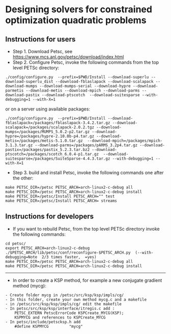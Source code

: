 # Designing solvers for constrained optimization quadratic problems


## Instructions for users
* Step 1.  Download Petsc, see https://www.mcs.anl.gov/petsc/download/index.html
* Step 2.  Configure Petsc, invoke the following commands from the top level PETSc directory: 
```
./config/configure.py  --prefix=$PWD/Install --download-superlu --download-superlu_dist --download-fblaslapack --download-scalapack --download-mumps --download-mumps-serial --download-hypre --download-parmetis --download-metis --download-mpich --download-parms --download-pastix --download-ptscotch  --download-suitesparse --with-debugging=1 --with-X=1
```
or on a server using available packages:
```
./config/configure.py  --prefix=$PWD/Install --download-fblaslapack=/packages/fblaslapack-3.4.2.tar.gz --download-scalapack=/packages/scalapack-2.0.2.tgz --download-mumps=/packages/MUMPS_5.0.2-p2.tar.gz --download-hypre=/packages/hypre-2.10.0b-p4.tar.gz --download-metis=/packages/metis-5.1.0.tar.gz  --download-mpich=/packages/mpich-3.1.3.tar.gz --download-parms=/packages/pARMS_3.2p4.tar.gz --download-pastix=/packages/pastix_5.2.3.tar.bz2 --download-ptscotch=/packages/scotch_6.0.4-p1.tar.gz  --download-suitesparse=/packages/SuiteSparse-4.4.3.tar.gz --with-debugging=1 --with-X=1
```
* Step 3.  build and install Petsc, invoke the following commands one after the other: 
```
make PETSC_DIR=/petsc PETSC_ARCH=arch-linux2-c-debug all
make PETSC_DIR=/petsc PETSC_ARCH=arch-linux2-c-debug install
make PETSC_DIR=/petsc/Install PETSC_ARCH="" test
make PETSC_DIR=/petsc/Install PETSC_ARCH= streams
```
## Instructions for developers

* If you want to rebuild Petsc, from the top level PETSc directory invoke the following commands: 
```
cd petsc/
export PETSC_ARCH=arch-linux2-c-debug
./$PETSC_ARCH/lib/petsc/conf/reconfigure-$PETSC_ARCH.py  (--with-debugging=Note  2/3 times faster,  =yes)
make PETSC_DIR=/petsc PETSC_ARCH=arch-linux2-c-debug all
make PETSC_DIR=/petsc PETSC_ARCH=arch-linux2-c-debug install
```
-----------------------------------------------------------------------------------------
* In order to create a KSP method, for example a new conjugate gradient method (mycg): 
```
- Create folder mycg in /petsc/src/ksp/ksp/impls/cg/
- In this folder, create your own method mycg.c and a makefile
- in /petsc/src/ksp/ksp/impls/cg/ edit the makefile
- In petsc/src/ksp/ksp/interface/itregis.c add : 
	PETSC_EXTERN PetscErrorCode KSPCreate_MYCG(KSP); 
	KSPMYCG and references to KSPCreate_MYCG
- In petsc/include/petscksp.h add 
	#define KSPMYCG         "mycg"
  ```
